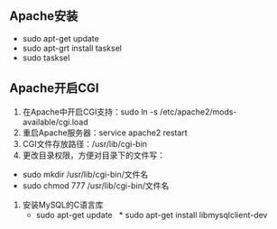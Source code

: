 ## Apache安装
* sudo apt-get update
* sudo apt-grt install tasksel
* sudo tasksel
## Apache开启CGI
1. 在Apache中开启CGI支持：sudo ln -s /etc/apache2/mods-available/cgi.load 
1. 重启Apache服务器：service apache2 restart
1. CGI文件存放路径：/usr/lib/cgi-bin
1. 更改目录权限，方便对目录下的文件写：
  * sudo mkdir /usr/lib/cgi-bin/文件名
   * sudo chmod 777 /usr/lib/cgi-bin/文件名
1. 安装MySQL的C语言库
   * sudo apt-get update
   * sudo apt-get install libmysqlclient-dev
